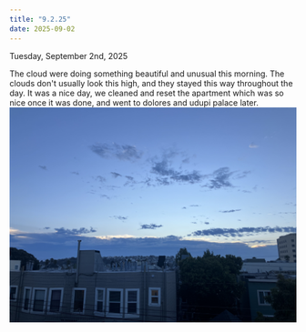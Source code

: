 ```yaml
---
title: "9.2.25"
date: 2025-09-02
---
```

Tuesday, September 2nd, 2025

The cloud were doing something beautiful and unusual this morning. The clouds don't usually look this high, and they stayed this way throughout the day. It was a nice day, we cleaned and reset the apartment which was so nice once it was done, and went to dolores and udupi palace later.
![Image 1](./IMG_6145.jpeg)

